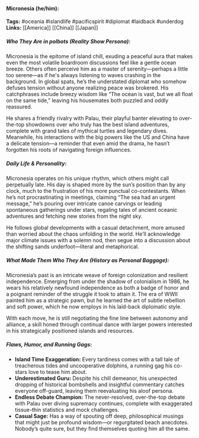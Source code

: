 #### Micronesia (he/him):  
**Tags:** #oceania #islandlife #pacificspirit #diplomat #laidback #underdog
**Links:** [[America]] [[China]] [[Japan]]

##### Who They Are in *polbots* (Reality Show Persona):  
Micronesia is the epitome of island chill, exuding a peaceful aura that makes even the most volatile boardroom discussions feel like a gentle ocean breeze. Others often perceive him as a master of serenity—perhaps a little too serene—as if he's always listening to waves crashing in the background. In global spats, he’s the understated diplomat who somehow defuses tension without anyone realizing peace was brokered. His catchphrases include breezy wisdom like “The ocean is vast, but we all float on the same tide,” leaving his housemates both puzzled and oddly reassured.

He shares a friendly rivalry with Palau, their playful banter elevating to over-the-top showdowns over who truly has the best island adventures, complete with grand tales of mythical turtles and legendary dives. Meanwhile, his interactions with the big powers like the US and China have a delicate tension—a reminder that even amid the drama, he hasn’t forgotten his roots of navigating foreign influences.

##### Daily Life & Personality:  
Micronesia operates on his unique rhythm, which others might call perpetually late. His day is shaped more by the sun’s position than by any clock, much to the frustration of his more punctual co-contestants. When he’s not procrastinating in meetings, claiming “The sea had an urgent message,” he’s pouring over intricate canoe carvings or leading spontaneous gatherings under stars, regaling tales of ancient oceanic adventures and fetching new stories from the night sky.

He follows global developments with a casual detachment, more amused than worried about the chaos unfolding in the world. He’ll acknowledge major climate issues with a solemn nod, then segue into a discussion about the shifting sands underfoot—literal and metaphorical.

##### What Made Them Who They Are (History as Personal Baggage):  
Micronesia’s past is an intricate weave of foreign colonization and resilient independence. Emerging from under the shadow of colonialism in 1986, he wears his relatively newfound independence as both a badge of honor and a poignant reminder of the struggle it took to attain it. The era of WWII painted him as a strategic pawn, but he learned the art of subtle rebellion and soft power, which he now employs in his laid-back diplomatic style.

With each move, he is still negotiating the fine line between autonomy and alliance, a skill honed through continual dance with larger powers interested in his strategically positioned islands and resources.

##### Flaws, Humor, and Running Gags:  
- **Island Time Exaggeration:** Every tardiness comes with a tall tale of treacherous tides and uncooperative dolphins, a running gag his co-stars love to tease him about.  
- **Underestimated Guru:** Despite his chill demeanor, his unexpected dropping of historical bombshells and insightful commentary catches everyone off-guard, leaving them reevaluating his aloof persona.  
- **Endless Debate Champion:** The never-resolved, over-the-top debate with Palau over diving supremacy continues, complete with exaggerated tissue-thin statistics and mock challenges.  
- **Casual Sage:** Has a way of spouting off deep, philosophical musings that might just be profound wisdom—or regurgitated beach anecdotes. Nobody’s quite sure, but they find themselves quoting him all the same.